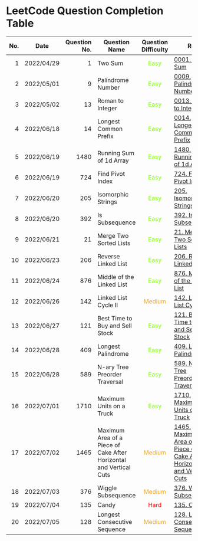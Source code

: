 # LeetCode Question Completion Table

| No. | Date       | Question No. | Question Name                                                      |             Question Difficulty              | Ref.                                                                                                                                                                 |                                                   My Attempt                                                   |
| --: | ---------- | -----------: | ------------------------------------------------------------------ | :------------------------------------------: | -------------------------------------------------------------------------------------------------------------------------------------------------------------------- | :------------------------------------------------------------------------------------------------------------: |
|   1 | 2022/04/29 |            1 | Two Sum                                                            | <span style="color:chartreuse"> Easy </span> | [0001. Two Sum](/questions/0001-Two-Sum/qa.md)                                                                                                                       |                              [JS](/questions/0001-Two-Sum/myattempt/20220429.js)                               |
|   2 | 2022/05/01 |            9 | Palindrome Number                                                  | <span style="color:chartreuse"> Easy </span> | [0009. Palindrome Number](/questions/0009-Palindrome-Number/qa.md)                                                                                                   |                         [JS](/questions/0009-Palindrome-Number/myattempt/20220501.js)                          |
|   3 | 2022/05/02 |           13 | Roman to Integer                                                   | <span style="color:chartreuse"> Easy </span> | [0013. Roman to Integer](/questions/0013-Roman-to-Integer/qa.md)                                                                                                     |                          [JS](/questions/0013-Roman-to-Integer/myattempt/20220502.js)                          |
|   4 | 2022/06/18 |           14 | Longest Common Prefix                                              | <span style="color:chartreuse"> Easy </span> | [0014. Longest Common Prefix](/questions/0014-Longest-Common-Prefix/qa.md)                                                                                           |                       [JS](/questions/0014-Longest-Common-Prefix/myattempt/20220618.js)                        |
|   5 | 2022/06/19 |         1480 | Running Sum of 1d Array                                            | <span style="color:chartreuse"> Easy </span> | [1480. Running Sum of 1d Array](/questions/1480-Running-Sum-of-1d-Array/qa.md)                                                                                       |                      [JS](/questions/1480-Running-Sum-of-1d-Array/myattempt/20220619.js)                       |
|   6 | 2022/06/19 |          724 | Find Pivot Index                                                   | <span style="color:chartreuse"> Easy </span> | [724. Find Pivot Index](/questions/0724-Find-Pivot-Index/qa.md)                                                                                                      |                          [JS](/questions/0724-Find-Pivot-Index/myattempt/20220619.js)                          |
|   7 | 2022/06/20 |          205 | Isomorphic Strings                                                 | <span style="color:chartreuse"> Easy </span> | [205. Isomorphic Strings](/questions/0205-Isomorphic-Strings/qa.md)                                                                                                  |                         [JS](/questions/0205-Isomorphic-Strings/myattempt/20220620.js)                         |
|   8 | 2022/06/20 |          392 | Is Subsequence                                                     | <span style="color:chartreuse"> Easy </span> | [392. Is Subsequence](/questions/0392-Is-Subsequence/qa.md)                                                                                                          |                           [JS](/questions/0392-Is-Subsequence/myattempt/20220620.js)                           |
|   9 | 2022/06/21 |           21 | Merge Two Sorted Lists                                             | <span style="color:chartreuse"> Easy </span> | [21. Merge Two Sorted Lists](/questions/0021-Merge-Two-Sorted-Lists/qa.md)                                                                                           |                       [JS](/questions/0021-Merge-Two-Sorted-Lists/myattempt/20220621.js)                       |
|  10 | 2022/06/23 |          206 | Reverse Linked List                                                | <span style="color:chartreuse"> Easy </span> | [206. Reverse Linked List](/questions/0206-Reverse-Linked-List/qa.md)                                                                                                |                        [JS](/questions/0206-Reverse-Linked-List/myattempt/20220623.js)                         |
|  11 | 2022/06/24 |          876 | Middle of the Linked List                                          | <span style="color:chartreuse"> Easy </span> | [876. Middle of the Linked List](/questions/0876-Middle-of-the-Linked-List/qa.md)                                                                                    |                     [JS](/questions/0876-Middle-of-the-Linked-List/myattempt/20220624.js)                      |
|  12 | 2022/06/26 |          142 | Linked List Cycle II                                               |  <span style="color:orange"> Medium </span>  | [142. Linked List Cycle II](/questions/0142-Linked-List-Cycle-II/qa.md)                                                                                              |                        [JS](/questions/0142-Linked-List-Cycle-II/myattempt/20220626.js)                        |
|  13 | 2022/06/27 |          121 | Best Time to Buy and Sell Stock                                    | <span style="color:chartreuse"> Easy </span> | [121. Best Time to Buy and Sell Stock](/questions/0121-Best-Time-to-Buy-and-Sell-Stock/qa.md)                                                                        |                  [JS](/questions/0121-Best-Time-to-Buy-and-Sell-Stock/myattempt/20220627.js)                   |
|  14 | 2022/06/28 |          409 | Longest Palindrome                                                 | <span style="color:chartreuse"> Easy </span> | [409. Longest Palindrome](/questions/0409-Longest-Palindrome/qa.md)                                                                                                  |                         [JS](/questions/0409-Longest-Palindrome/myattempt/20220628.js)                         |
|  15 | 2022/06/28 |          589 | N-ary Tree Preorder Traversal                                      | <span style="color:chartreuse"> Easy </span> | [589. N-ary Tree Preorder Traversal](/questions/0589-N-ary-Tree-Preorder-Traversal/qa.md)                                                                            |                   [JS](/questions/0589-N-ary-Tree-Preorder-Traversal/myattempt/20220628.js)                    |
|  16 | 2022/07/01 |         1710 | Maximum Units on a Truck                                           | <span style="color:chartreuse"> Easy </span> | [1710. Maximum Units on a Truck](/questions/1710-Maximum-Units-on-a-Truck/qa.md)                                                                                     |                      [JS](/questions/1710-Maximum-Units-on-a-Truck/myattempt/20220701.js)                      |
|  17 | 2022/07/02 |         1465 | Maximum Area of a Piece of Cake After Horizontal and Vertical Cuts |  <span style="color:orange"> Medium </span>  | [1465. Maximum Area of a Piece of Cake After Horizontal and Vertical Cuts](/questions/1465-Maximum-Area-of-a-Piece-of-Cake-After-Horizontal-and-Vertical-Cuts/qa.md) | [JS](/questions/1465-Maximum-Area-of-a-Piece-of-Cake-After-Horizontal-and-Vertical-Cuts/myattempt/20220702.js) |
|  18 | 2022/07/03 |          376 | Wiggle Subsequence                                                 |  <span style="color:orange"> Medium </span>  | [376. Wiggle Subsequence](/questions/0376-Wiggle-Subsequence/qa.md)                                                                                                  |                         [JS](/questions/0376-Wiggle-Subsequence/myattempt/20220703.js)                         |
|  19 | 2022/07/04 |          135 | Candy                                                              |    <span style="color:red"> Hard </span>     | [135. Candy](/questions/0135-Candy/qa.md)                                                                                                                            |                              [CPP](/questions/0135-Candy/myattempt/20220704.cpp)                               |
|  20 | 2022/07/05 |          128 | Longest Consecutive Sequence                                       |  <span style="color:orange"> Medium </span>  | [128. Longest Consecutive Sequence](/questions/0128-Longest-Consecutive-Sequence/qa.md)                                                                              |                   [CPP](/questions/0128-Longest-Consecutive-Sequence/myattempt/20220705.cpp)                   |
